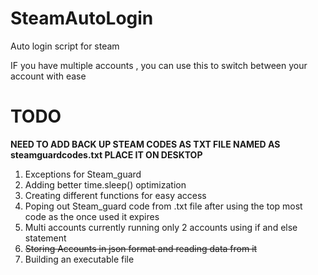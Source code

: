 # SteamAutoLogin
Auto login script for steam

IF you have multiple accounts , you can use this to switch between your account with ease
# TODO
**NEED TO ADD BACK UP STEAM CODES AS TXT FILE NAMED AS steamguardcodes.txt PLACE IT ON DESKTOP**
1. Exceptions for Steam_guard
2. Adding better time.sleep() optimization
3. Creating different functions for easy access 
4. Poping out Steam_guard code from .txt file after using the top most code as the once used it expires
5. Multi accounts currently running only 2 accounts using if and else statement
6. ~~Storing Accounts in json format and reading data from it~~
7. Building an executable file

